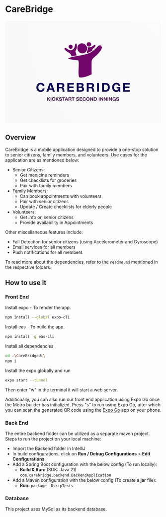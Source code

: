 # CareBridge
![Logo](carebridgelogo.jpeg)
## Overview
CareBridge is a mobile application designed to provide a one-stop solution to senior citizens, family members, and volunteers. Use cases for the application are as mentioned below:
 - Senior Citizens:
   - Get medicine reminders
   - Get checklists for groceries
   - Pair with family members
 - Family Members:
   - Can book appointments with volunteers
   - Pair with senior citizens
   - Update / Create checklists for elderly people
 - Volunteers:
   - Get info on senior citizens
   - Provide availability in Appointments

Other miscellaneous features include:
 - Fall Detection for senior citizens (using Accelerometer and Gyroscope)
 - Email services for all members
 - Push notifications for all members

To read more about the dependencies, refer to the `readme.md` mentioned in the respective folders.
## How to use it
### Front End
Install expo - To render the app.
``` bash
npm install --global expo-cli
```
Install eas - To build the app.
``` bash
npm install -g eas-cli
```
Install all dependencies
``` bash
cd .\CareBridgeUi\
npm i
```
Install the expo globally and run
``` bash
expo start --tunnel
```
Then enter "w" in the terminal it will start a web server.

Additionally, you can also run our front end application using Expo Go once the Metro builder has initialized. Press "s" to run using Expo Go, after which you can scan the generated QR code using the [Expo Go](https://play.google.com/store/apps/details?id=host.exp.exponent&hl=en&gl=US&pli=1) app on your phone.

### Back End
The entire backend folder can be utilized as a separate maven project. Steps to run the project on your local machine:
 - Import the Backend folder in IntelliJ
 - In build configurations, click on **Run / Debug Configurations** > **Edit Configurations**
 - Add a Spring Boot configuration with the below config (To run locally):
   - **Build & Run:** (SDK: Java 21) `com.carebridge.backend.BackendApplication`
 - Add a Maven configuration with the below config (To create a **jar** file):
   - **Run:** `package -DskipTests`


### Database
This project uses MySql as its backend database.
